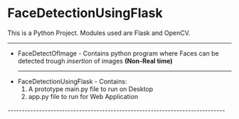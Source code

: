 # FaceDetectionUsingFlask
This is a Python Project. Modules used are Flask and OpenCV.

<hr>
<ul>
<li>FaceDetectOfImage - Contains python program where Faces can be detected trough <i>insertion</i> of images <b>(Non-Real time)</b>
<hr>
<li>FaceDetectionUsingFlask - Contains:
  <ol>
    <li>A prototype main.py file to run on Desktop
    <li>app.py file to run for Web Application
  </ol>
</ul>
----------------------------------------------------------------------------
